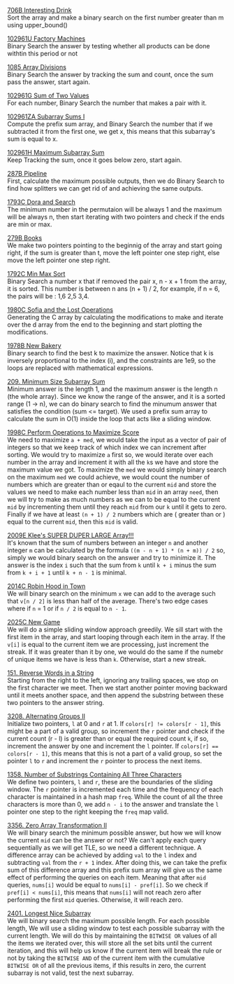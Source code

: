 [706B Interesting Drink](https://codeforces.com/problemset/problem/706/B/ "706B Interesting Drink")<br>
Sort the array and make a binary search on the first number greater than m using upper_bound() <br>

[102961U Factory Machines](https://codeforces.com/problemset/gymProblem/102961/U "102961U Factory Machines") <br>
Binary Search the answer by testing whether all products can be done withtin this period or not <br>

[1085 Array Divisions](https://cses.fi/problemset/task/1085 "1085 Array Divisions") <br>
Binary Search the answer by tracking the sum and count, once the sum pass the answer, start again. <br>

[102961G Sum of Two Values](https://codeforces.com/problemset/gymProblem/102961/G "102961G Sum of Two Values") <br>
For each number, Binary Search the number that makes a pair with it. <br>

[102961ZA Subarray Sums I](https://codeforces.com/problemset/gymProblem/102961/ZA "102961ZA Subarray Sums I") <br>
Compute the prefix sum array, and Binary Search the number that if we subtracted it from the first one, we get x, this means that this subarray's sum is equal to x. <br>

[102961H Maximum Subarray Sum](https://codeforces.com/problemset/gymProblem/102961/H "102961H Maximum Subarray Sum") <br>
Keep Tracking the sum, once it goes below zero, start again. <br>

[287B Pipeline](https://codeforces.com/problemset/problem/287/B "287B Pipeline") <br>
First, calculate the maximum possible outputs, then we do Binary Search to find how splitters we can get rid of and achieving the same outputs. <br>

[1793C Dora and Search](https://codeforces.com/problemset/problem/1793/C "1793C Dora and Search") <br>
The minimum number in the permutaion will be always 1 and the maximum will be always n, then start iterating with two pointers and check if the ends are min or max. <br>

[279B Books](https://codeforces.com/problemset/problem/279/B "279B Books") <br>
We make two pointers pointing to the beginnig of the array and start going right, if the sum is greater than t, move the left pointer one step right, else move the left pointer one step right. <br>

[1792C Min Max Sort](https://codeforces.com/problemset/problem/1792/C "1792C Min Max Sort") <br>
Binary Search a number x that if removed the pair x, n - x + 1 from the array, it is sorted. This number is between n ans (n + 1) / 2, for example, if n = 6, the pairs will be : 1,6 2,5 3,4. <br>

[1980C Sofia and the Lost Operations](https://codeforces.com/contest/1980/problem/C "1980C Sofia and the Lost Operations") <br>
Generating the C array by calculating the modifications to make and iterate over the d array from the end to the beginning and start plotting the modifications. <br>

[1978B New Bakery](https://codeforces.com/contest/1978/problem/B "1978B New Bakery") <br>
Binary search to find the best k to maximize the answer. Notice that k is inversely proportional to the index (i), and the constraints are 1e9, so the loops are replaced with mathematical expressions. <br>

[209. Minimum Size Subarray Sum](https://leetcode.com/problems/minimum-size-subarray-sum/description/ "209. Minimum Size Subarray Sum") <br>
Minimum answer is the length 1, and the maximum answer is the length n (the whole array). Since we know the range of the answer, and it is a sorted range (1 -> n), we can do binary search to find the minumum answer that satisfies the condition (sum <= target). We used a prefix sum array to calculate the sum in O(1) inside the loop that acts like a sliding window.<br>

[1998C Perform Operations to Maximize Score](https://codeforces.com/contest/1998/problem/C "1998C Perform Operations to Maximize Score") <br>
We need to maximize `a + med`, we would take the input as a vector of pair of integers so that we keep track of which index we can increment after sorting. We would try to maximize `a` first so, we would iterate over each number in the array and increment it with all the `k`s we have and store the maximum value we got. To maximize the `med` we would simply binary search on the maximum `med` we could achieve, we would count the number of numbers which are greater than or eqaul to the current `mid` and store the values we need to make each number less than `mid` in an array `need`, then we will try to make as much numbers as we can to be equal to the current `mid` by incrementing them until they reach `mid` from our `k` until it gets to zero. Finally if we have at least `(n + 1) / 2` numbers which are ( greater than or ) equal to the current `mid`, then this `mid` is valid. <br>

[2009E Klee's SUPER DUPER LARGE Array!!!](https://codeforces.com/contest/2009/problem/E "2009E Klee's SUPER DUPER LARGE Array!!!") <br>
It's known that the sum of numbers between an integer `n` and another integer `m` can be calculated by the formula `((m - n + 1) * (n + m)) / 2` so, simply we would binary search on the answer and try to minimize it. The answer is the index `i` such that the sum from `k` until `k + i` minus the sum from `k + i + 1` until `k + n - 1` is minimal. <br>

[2014C Robin Hood in Town](https://codeforces.com/contest/2014/problem/C "2014C Robin Hood in Town") <br>
We will binary search on the minimum `x` we can add to the average such that `v[n / 2]` is less than half of the average. There's two edge cases where if `n` = 1 or if `n / 2` is equal to `n - 1`. <br>

[2025C New Game](https://codeforces.com/contest/2025/problem/C "2025C New Game") <br>
We will do a simple sliding window approach greedily. We sill start with the first item in the array, and start looping through each item in the array. If the `v[i]` is equal to the current item we are processing, just increment the streak. If it was greater than it by one, we would do the same if the numebr of unique items we have is less than `k`. Otherwise, start a new streak.<br>

[151. Reverse Words in a String](https://leetcode.com/problems/reverse-words-in-a-string/description/ "151. Reverse Words in a String") <br>
Starting from the right to the left, ignoring any trailing spaces, we stop on the first character we meet. Then we start another pointer moving backward until it meets another space, and then append the substring between these two pointers to the answer string. <br>

[3208. Alternating Groups II](https://leetcode.com/problems/alternating-groups-ii/description/ "3208. Alternating Groups II") <br>
Initialize two pointers, `l` at 0 and `r` at 1. If `colors[r] != colors[r - 1]`, this might be a part of a valid group, so increment the `r` pointer and check if the current count (r - l) is greater than or equal the required count `k`, if so, increment the answer by one and increment the `l` pointer. If `colors[r] == colors[r - 1]`, this means that this is not a part of a valid group, so set the pointer `l` to `r` and increment the `r` pointer to process the next items. <br>

[1358. Number of Substrings Containing All Three Characters](https://leetcode.com/problems/number-of-substrings-containing-all-three-characters/ "1358. Number of Substrings Containing All Three Characters") <br>
We define two pointers, `l` and `r`, these are the boundaries of the sliding window. The `r` pointer is incremented each time and the frequency of each character is maintained in a hash map `freq`. While the count of all the three characters is more than 0, we add `n - i` to the answer and translate the `l` pointer one step to the right keeping the `freq` map valid. <br>

[3356. Zero Array Transformation II](https://leetcode.com/problems/zero-array-transformation-ii/description/ "3356. Zero Array Transformation II") <br>
We will binary search the minimum possible answer, but how we will know the current `mid` can be the answer or not? We can't apply each query sequentially as we will get TLE, so we need a different technique. A difference array can be achieved by adding `val` to the `l` index and subtracting `val` from the `r + 1` index. After doing this, we can take the prefix sum of this difference array and this prefix sum array will give us the same effect of performing the queries on each item. Meaning that after `mid` queries, `nums[i]` would be equal to `nums[i] - pref[i]`. So we check if `pref[i] < nums[i]`, this means that `nums[i]` will not reach zero after performing the first `mid` queries. Otherwise, it will reach zero. <br>

[2401. Longest Nice Subarray](https://leetcode.com/problems/longest-nice-subarray/ "2401. Longest Nice Subarray") <br>
We will binary search the maximum possible length. For each possible length, We will use a sliding window to test each possible subarray with the current length. We will do this by maintaining the `BITWISE OR` values of all the items we iterated over, this will store all the set bits until the current iteration, and this will help us know if the current item will break the rule or not by taking the `BITWISE AND` of the current item with the cumulative `BITWISE OR` of all the previous items, if this results in zero, the current subarray is not valid, test the next subarray. <br>
